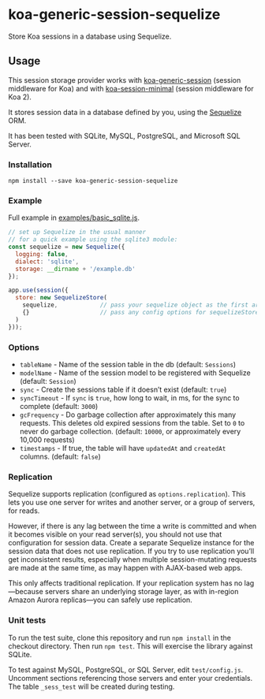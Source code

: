 # koa-generic-session-sequelize

Store Koa sessions in a database using Sequelize.

## Usage

This session storage provider works with [koa-generic-session](https://github.com/koajs/generic-session) (session middleware for Koa) and with [koa-session-minimal](https://github.com/longztian/koa-session-minimal) (session middleware for Koa 2).

It stores session data in a database defined by you, using the [Sequelize](http://docs.sequelizejs.com/) ORM.

It has been tested with SQLite, MySQL, PostgreSQL, and Microsoft SQL Server.

### Installation

`npm install --save koa-generic-session-sequelize`

### Example

Full example in [examples/basic_sqlite.js](examples/basic_sqlite.js).

```js
// set up Sequelize in the usual manner
// for a quick example using the sqlite3 module:
const sequelize = new Sequelize({
  logging: false,
  dialect: 'sqlite',
  storage: __dirname + '/example.db'
});

app.use(session({
  store: new SequelizeStore(
    sequelize,            // pass your sequelize object as the first arg
    {}                    // pass any config options for sequelizeStore as the second arg (see below)
  )
}));
```

### Options

 - `tableName` - Name of the session table in the db (default: `Sessions`)
 - `modelName` - Name of the session model to be registered with Sequelize (default: `Session`)
 - `sync` - Create the sessions table if it doesn’t exist (default: `true`)
 - `syncTimeout` - If `sync` is `true`, how long to wait, in ms, for the sync to complete (default: `3000`)
 - `gcFrequency` - Do garbage collection after approximately this many requests. This deletes old expired sessions from the table. Set to `0` to never do garbage collection. (default: `10000`, or approximately every 10,000 requests)
 - `timestamps` - If true, the table will have `updatedAt` and `createdAt` columns. (default: `false`)

### Replication

Sequelize supports replication (configured as `options.replication`). This lets you use one server for writes and another server, or a group of servers, for reads.

However, if there is any lag between the time a write is committed and when it becomes visible on your read server(s), you should not use that configuration for session data. Create a separate Sequelize instance for the session data that does not use replication. If you try to use replication you’ll get inconsistent results, especially when multiple session-mutating requests are made at the same time, as may happen with AJAX-based web apps.

This only affects traditional replication. If your replication system has no lag—because servers share an underlying storage layer, as with in-region Amazon Aurora replicas—you can safely use replication.

### Unit tests

To run the test suite, clone this repository and run `npm install` in the checkout directory. Then run `npm test`. This will exercise the library against SQLite.

To test against MySQL, PostgreSQL, or SQL Server, edit `test/config.js`. Uncomment sections referencing those servers and enter your credentials. The table `_sess_test` will be created during testing.
